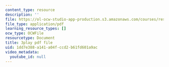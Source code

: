 ```yaml
---
content_type: resource
description: ''
file: https://ol-ocw-studio-app-production.s3.amazonaws.com/courses/res-9-003-brains-minds-and-machines-summer-course-summer-2015/1dd7e388a141a04fccd2b61fd601a9ac_RTmoWFZQ-WE.pdf
file_type: application/pdf
learning_resource_types: []
ocw_type: OCWFile
resourcetype: Document
title: 3play pdf file
uid: 1dd7e388-a141-a04f-ccd2-b61fd601a9ac
video_metadata:
  youtube_id: null
---
```

